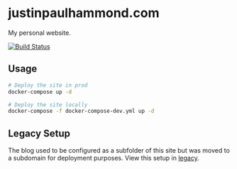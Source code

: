 # justinpaulhammond.com

My personal website.

[![Build Status](https://travis-ci.com/Justintime50/justinpaulhammond.com.svg?branch=master)](https://travis-ci.com/Justintime50/justinpaulhammond.com)

## Usage

```bash
# Deploy the site in prod
docker-compose up -d

# Deploy the site locally
docker-compose -f docker-compose-dev.yml up -d
```

## Legacy Setup

The blog used to be configured as a subfolder of this site but was moved to a subdomain for deployment purposes. View this setup in [legacy](legacy/README.md).
